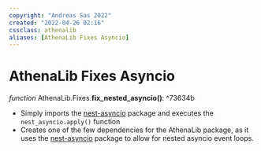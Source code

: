 ```yaml
---
copyright: "Andreas Sas 2022"
created: "2022-04-26 02:16"
cssclass: athenalib
aliases: [AthenaLib Fixes Asyncio]
---
```

# AthenaLib Fixes Asyncio
*function* AthenaLib.Fixes.**fix_nested_asyncio()**:   ^73634b
- Simply imports the [nest-asyncio](https://github.com/erdewit/nest_asyncio) package and executes the `nest_asyncio.apply()` function
- Creates one of the few dependencies for the AthenaLib package, as it uses the [nest-asyncio](https://github.com/erdewit/nest_asyncio) package to allow for nested asyncio event loops.